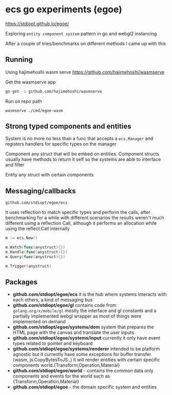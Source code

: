 # ecs go experiments (egoe)

https://stdiopt.github.io/egoe/

Exploring `entity component system` pattern in go and webgl2 instancing

After a couple of tries/benchmarks on different methods I came up with this

## Running

Using hajimehoshi wasm serve https://github.com/hajimehoshi/wasmserve

Get the wasmserve app

```bash
go get -u github.com/hajimehoshi/wasmserve
```

Run on repo path

```
wasmserve ./cmd/egoe-wasm
```

## Strong typed components and entities

System is no more no less than a func that accepts a `ecs.Manager` and
registers handlers for specific types on the manager

Component any struct that will be embed on entities. Component structs usually
have methods to return it self so the systems are able to interface and filter

Entity any struct with certain components

## Messaging/callbacks

`github.com/stdiopt/egoe/ecs`

It uses reflection to match specific types and perform the calls,
after benchmarking for a while with different scenarios the results weren't
much different using a reflection Call, although it performs an allocation while
using the reflect.Call internally

```go
m := ecs.New()

m.Watch(func(anystruct){})
m.Handle(func(anystruct){})
m.Query(func(anystruct){})

m.Trigger(anystruct)
```

## Packages

- **github.com/stdiopt/egoe/ecs** it is the hub where systems interacts with each
  others, a kind of messaging bus
- **github.com/stdiopt/egoe/gl** contains code from `golang.org/x/mobile/gl` mostly
  the interface and gl constants and a partially implemented webgl wrapper as
  most of things were implemented on demand
- **github.com/stdiopt/egoe/systems/dom** system that prepares the HTML page with the
  canvas and translate the user inputs
- **github.com/stdiopt/egoe/systems/input** currently it only have event types
  related to pointer and keyboard
- **github.com/stdiopt/egoe/systems/renderer** intended to be platform agnostic but
  it currently have some exceptions for buffer transfer (wasm,
  js.CopyBytesToJS..) it will render entities with certain specific components
  world.{Transform,Operation,Material}
- **github.com/stdiopt/egoe/world** - contains the common data only components and
  events for the world such as {Transform,Operation,Material}
- **github.com/stdiopt/egoe** - the domain specific system and entities
